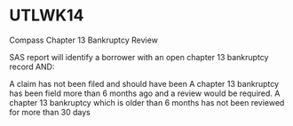 # UTLWK14
Compass Chapter 13 Bankruptcy Review

SAS report will identify a borrower with an open chapter 13 bankruptcy record AND:

A claim has not been filed and should have been
A chapter 13 bankruptcy has been field more than 6 months ago and a review would be required.
A chapter 13 bankruptcy which is older than 6 months has not been reviewed for more than 30 days
